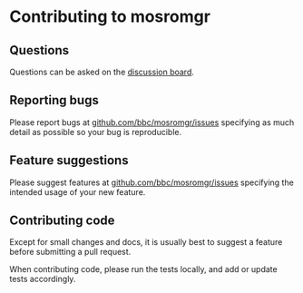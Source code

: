 # Contributing to mosromgr

## Questions

Questions can be asked on the [discussion board](https://github.com/bbc/mosromgr/discussions).

## Reporting bugs

Please report bugs at [github.com/bbc/mosromgr/issues](https://github.com/bbc/mosromgr/issues)
specifying as much detail as possible so your bug is reproducible.

## Feature suggestions

Please suggest features at [github.com/bbc/mosromgr/issues](https://github.com/bbc/mosromgr/issues)
specifying the intended usage of your new feature.

## Contributing code

Except for small changes and docs, it is usually best to suggest a feature
before submitting a pull request.

When contributing code, please run the tests locally, and add or update tests
accordingly.
